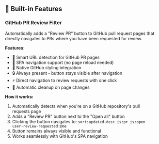 ## 🎯 Built-in Features

### GitHub PR Review Filter
Automatically adds a "Review PR" button to GitHub pull request pages that directly navigates to PRs where you have been requested for review.

**Features:**
- 🎯 Smart URL detection for GitHub PR pages
- 🔄 SPA navigation support (no page reload needed)
- 🎨 Native GitHub styling integration
- 🔒 Always present - button stays visible after navigation
- ⚡ Direct navigation to review requests with one click
- 🧹 Automatic cleanup on page changes

**How it works:**
1. Automatically detects when you're on a GitHub repository's pull requests page
2. Adds a "Review PR" button next to the "Open all" button
3. Clicking the button navigates to: `sort:updated-desc is:pr is:open user-review-requested:@me`
4. Button remains always visible and functional
5. Works seamlessly with GitHub's SPA navigation
